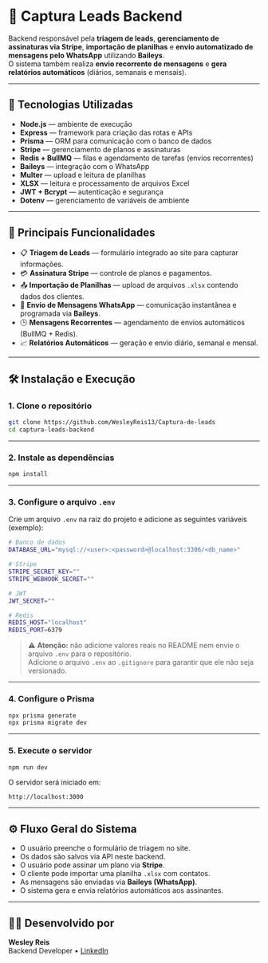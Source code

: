 # 🧩 Captura Leads Backend

Backend responsável pela **triagem de leads**, **gerenciamento de assinaturas via Stripe**, **importação de planilhas** e **envio automatizado de mensagens pelo WhatsApp** utilizando **Baileys**.  
O sistema também realiza **envio recorrente de mensagens** e **gera relatórios automáticos** (diários, semanais e mensais).

---

## 🚀 Tecnologias Utilizadas

- **Node.js** — ambiente de execução  
- **Express** — framework para criação das rotas e APIs  
- **Prisma** — ORM para comunicação com o banco de dados  
- **Stripe** — gerenciamento de planos e assinaturas  
- **Redis + BullMQ** — filas e agendamento de tarefas (envios recorrentes)  
- **Baileys** — integração com o WhatsApp  
- **Multer** — upload e leitura de planilhas  
- **XLSX** — leitura e processamento de arquivos Excel  
- **JWT + Bcrypt** — autenticação e segurança  
- **Dotenv** — gerenciamento de variáveis de ambiente  

---

## 🧠 Principais Funcionalidades

- 📋 **Triagem de Leads** — formulário integrado ao site para capturar informações.  
- 💳 **Assinatura Stripe** — controle de planos e pagamentos.  
- 📤 **Importação de Planilhas** — upload de arquivos `.xlsx` contendo dados dos clientes.  
- 💬 **Envio de Mensagens WhatsApp** — comunicação instantânea e programada via **Baileys**.  
- 🕒 **Mensagens Recorrentes** — agendamento de envios automáticos (BullMQ + Redis).  
- 📈 **Relatórios Automáticos** — geração e envio diário, semanal e mensal.  

---

## 🛠️ Instalação e Execução

### 1. Clone o repositório
```bash
git clone https://github.com/WesleyReis13/Captura-de-leads
cd captura-leads-backend
```

---

### 2. Instale as dependências
```bash
npm install
```

---

### 3. Configure o arquivo `.env`
Crie um arquivo `.env` na raiz do projeto e adicione as seguintes variáveis (exemplo):

```bash
# Banco de dados
DATABASE_URL="mysql://<user>:<password>@localhost:3306/<db_name>"

# Stripe
STRIPE_SECRET_KEY=""
STRIPE_WEBHOOK_SECRET=""

# JWT
JWT_SECRET=""

# Redis
REDIS_HOST="localhost"
REDIS_PORT=6379
```

> ⚠️ **Atenção:** não adicione valores reais no README nem envie o arquivo `.env` para o repositório.  
> Adicione o arquivo `.env` ao `.gitignore` para garantir que ele não seja versionado.

---

### 4. Configure o Prisma
```bash
npx prisma generate
npx prisma migrate dev
```

---

### 5. Execute o servidor
```bash
npm run dev
```

O servidor será iniciado em:
```
http://localhost:3000
```

---

## ⚙️ Fluxo Geral do Sistema

- O usuário preenche o formulário de triagem no site.  
- Os dados são salvos via API neste backend.  
- O usuário pode assinar um plano via **Stripe**.  
- O cliente pode importar uma planilha `.xlsx` com contatos.  
- As mensagens são enviadas via **Baileys (WhatsApp)**.  
- O sistema gera e envia relatórios automáticos aos assinantes.

---

## 👨‍💻 Desenvolvido por  
**Wesley Reis**  
Backend Developer • [LinkedIn](https://www.linkedin.com/in/wesleysnipeslopes/)
